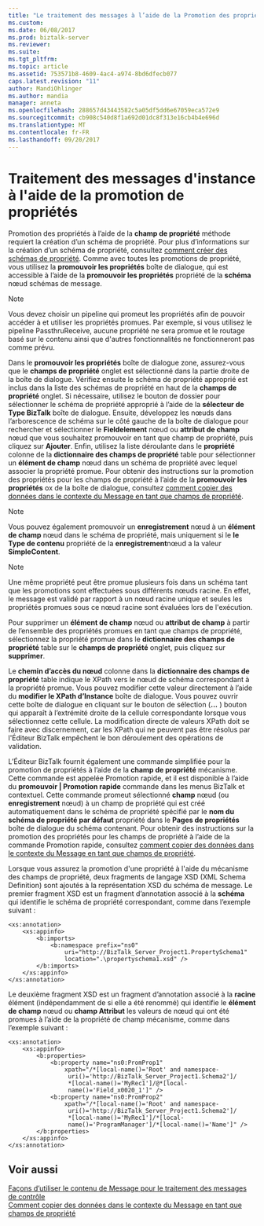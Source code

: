 ```yaml
---
title: "Le traitement des messages à l’aide de la Promotion des propriétés de l’instance | Documents Microsoft"
ms.custom: 
ms.date: 06/08/2017
ms.prod: biztalk-server
ms.reviewer: 
ms.suite: 
ms.tgt_pltfrm: 
ms.topic: article
ms.assetid: 753571b8-4609-4ac4-a974-8bd6dfecb077
caps.latest.revision: "11"
author: MandiOhlinger
ms.author: mandia
manager: anneta
ms.openlocfilehash: 288657d43443582c5a05df5dd6e67059eca572e9
ms.sourcegitcommit: cb908c540d8f1a692d01dc8f313e16cb4b4e696d
ms.translationtype: MT
ms.contentlocale: fr-FR
ms.lasthandoff: 09/20/2017
---
```

# <a name="instance-message-processing-using-property-promotion"></a>Traitement des messages d'instance à l'aide de la promotion de propriétés
Promotion des propriétés à l’aide de la **champ de propriété** méthode requiert la création d’un schéma de propriété. Pour plus d’informations sur la création d’un schéma de propriété, consultez [comment créer des schémas de propriété](../core/how-to-create-property-schemas.md). Comme avec toutes les promotions de propriété, vous utilisez la **promouvoir les propriétés** boîte de dialogue, qui est accessible à l’aide de la **promouvoir les propriétés** propriété de la **schéma** nœud schémas de message.  
  
> [!NOTE]
>  Vous devez choisir un pipeline qui promeut les propriétés afin de pouvoir accéder à et utiliser les propriétés promues. Par exemple, si vous utilisez le pipeline PassthruReceive, aucune propriété ne sera promue et le routage basé sur le contenu ainsi que d'autres fonctionnalités ne fonctionneront pas comme prévu.  
  
 Dans le **promouvoir les propriétés** boîte de dialogue zone, assurez-vous que le **champs de propriété** onglet est sélectionné dans la partie droite de la boîte de dialogue. Vérifiez ensuite le schéma de propriété approprié est inclus dans la liste des schémas de propriété en haut de la **champs de propriété** onglet. Si nécessaire, utilisez le bouton de dossier pour sélectionner le schéma de propriété approprié à l’aide de la **sélecteur de Type BizTalk** boîte de dialogue. Ensuite, développez les nœuds dans l’arborescence de schéma sur le côté gauche de la boîte de dialogue pour rechercher et sélectionner le **Fieldelement** nœud ou **attribut de champ** nœud que vous souhaitez promouvoir en tant que champ de propriété, puis cliquez sur  **Ajouter**. Enfin, utilisez la liste déroulante dans le **propriété** colonne de la **dictionnaire des champs de propriété** table pour sélectionner un **élément de champ** nœud dans un schéma de propriété avec lequel associer la propriété promue. Pour obtenir des instructions sur la promotion des propriétés pour les champs de propriété à l’aide de la **promouvoir les propriétés** ox de la boîte de dialogue, consultez [comment copier des données dans le contexte du Message en tant que champs de propriété](../core/how-to-copy-data-to-the-message-context-as-property-fields.md).  
  
> [!NOTE]
>  Vous pouvez également promouvoir un **enregistrement** nœud à un **élément de champ** nœud dans le schéma de propriété, mais uniquement si le **le Type de contenu** propriété de la **enregistrement**nœud a la valeur **SimpleContent**.  
  
> [!NOTE]
>  Une même propriété peut être promue plusieurs fois dans un schéma tant que les promotions sont effectuées sous différents nœuds racine. En effet, le message est validé par rapport à un nœud racine unique et seules les propriétés promues sous ce nœud racine sont évaluées lors de l'exécution.  
  
 Pour supprimer un **élément de champ** nœud ou **attribut de champ** à partir de l’ensemble des propriétés promues en tant que champs de propriété, sélectionnez la propriété promue dans le **dictionnaire des champs de propriété**  table sur le **champs de propriété** onglet, puis cliquez sur **supprimer**.  
  
 Le **chemin d’accès du nœud** colonne dans la **dictionnaire des champs de propriété** table indique le XPath vers le nœud de schéma correspondant à la propriété promue. Vous pouvez modifier cette valeur directement à l’aide du **modifier le XPath d’Instance** boîte de dialogue. Vous pouvez ouvrir cette boîte de dialogue en cliquant sur le bouton de sélection (**...** ) bouton qui apparaît à l’extrémité droite de la cellule correspondante lorsque vous sélectionnez cette cellule. La modification directe de valeurs XPath doit se faire avec discernement, car les XPath qui ne peuvent pas être résolus par l'Éditeur BizTalk empêchent le bon déroulement des opérations de validation.  
  
 L’Éditeur BizTalk fournit également une commande simplifiée pour la promotion de propriétés à l’aide de la **champ de propriété** mécanisme. Cette commande est appelée Promotion rapide, et il est disponible à l’aide du **promouvoir &#124; Promotion rapide** commande dans les menus BizTalk et contextuel. Cette commande promeut sélectionné **champ** nœud (ou **enregistrement** nœud) à un champ de propriété qui est créé automatiquement dans le schéma de propriété spécifié par le **nom du schéma de propriété par défaut**  propriété dans le **Pages de propriétés** boîte de dialogue du schéma contenant. Pour obtenir des instructions sur la promotion des propriétés pour les champs de propriété à l’aide de la commande Promotion rapide, consultez [comment copier des données dans le contexte du Message en tant que champs de propriété](../core/how-to-copy-data-to-the-message-context-as-property-fields.md).  
  
 Lorsque vous assurez la promotion d'une propriété à l'aide du mécanisme des champs de propriété, deux fragments de langage XSD (XML Schema Definition) sont ajoutés à la représentation XSD du schéma de message. Le premier fragment XSD est un fragment d’annotation associé à la **schéma** qui identifie le schéma de propriété correspondant, comme dans l’exemple suivant :  
  
```  
<xs:annotation>  
    <xs:appinfo>  
        <b:imports>  
            <b:namespace prefix="ns0"  
                uri="http://BizTalk_Server_Project1.PropertySchema1"  
                location=".\propertyschema1.xsd" />  
        </b:imports>  
    </xs:appinfo>  
</xs:annotation>  
```  
  
 Le deuxième fragment XSD est un fragment d’annotation associé à la **racine** élément (indépendamment de si elle a été renommé) qui identifie le **élément de champ** nœud ou **champ Attribut** les valeurs de nœud qui ont été promues à l’aide de la propriété de champ mécanisme, comme dans l’exemple suivant :  
  
```  
<xs:annotation>  
    <xs:appinfo>  
        <b:properties>  
            <b:property name="ns0:PromProp1"  
                xpath="/*[local-name()='Root' and namespace-  
                 uri()='http://BizTalk_Server_Project1.Schema2']/  
                 *[local-name()='MyRec1']/@*[local-  
                 name()='Field_x0020_1']" />  
            <b:property name="ns0:PromProp2"  
                xpath="/*[local-name()='Root' and namespace-  
                 uri()='http://BizTalk_Server_Project1.Schema2']/  
                 *[local-name()='MyRec1']/*[local-  
                 name()='ProgramManager']/*[local-name()='Name']" />  
        </b:properties>  
    </xs:appinfo>  
</xs:annotation>  
```  
  
## <a name="see-also"></a>Voir aussi  
 [Façons d’utiliser le contenu de Message pour le traitement des messages de contrôle](../core/ways-to-use-message-content-to-control-message-processing.md)   
 [Comment copier des données dans le contexte du Message en tant que champs de propriété](../core/how-to-copy-data-to-the-message-context-as-property-fields.md)